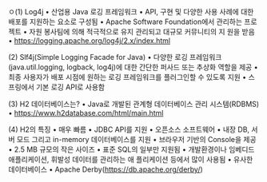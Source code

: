 ㅇ(1) Log4j
• 산업용 Java 로깅 프레임워크
• API, 구현 및 다양한 사용 사례에 대한 배포를 지원하는 요소로 구성됨
• Apache Software Foundation에서 관리하는 프로젝트
• 자원 봉사팀에 의해 적극적으로 유지 관리되고 대규모 커뮤니티의 지 원을 받음
• https://logging.apache.org/log4j/2.x/index.html

(2) Slf4j(Simple Logging Facade for Java)
• 다양한 로깅 프레임워크(java.util.logging, logback, log4j)에 대한 간단한 퍼사드 또는 추상화 역할을 제공
• 최종 사용자가 배포 시점에 원하는 로깅 프레임워크를 플러그인할 수 있도록 지원
• 스프링에서 기본 로깅 API로 사용함

(3) H2 데이터베이스는?
• Java로 개발된 관계형 데이터베이스 관리 시스템(RDBMS)
• https://www.h2database.com/html/main.html

(4) H2의 특징
• 매우 빠름
• JDBC API를 지원
• 오픈소스 소프트웨어
• 내장 DB, 서버 모드 그리고 in-memory 데이터베이스를 지원
• 브라우저 기반의 Console을 제공
• 2.5 MB 규모의 작은 사이즈
• 표준 SQL의 일부만 지원됨
• 개발환경이나 임베디드 애플리케이션, 휘발성 데이터를 관리하는 애 플리케이션 등에서 많이 사용됨
• 유사한 데이터베이스
• Apache Derby(https://db.apache.org/derby/)
